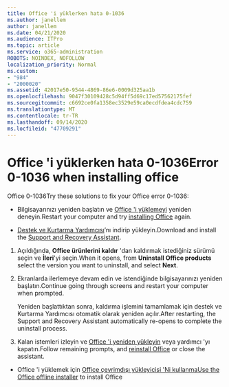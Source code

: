 ```yaml
---
title: Office 'i yüklerken hata 0-1036
ms.author: janellem
author: janellem
ms.date: 04/21/2020
ms.audience: ITPro
ms.topic: article
ms.service: o365-administration
ROBOTS: NOINDEX, NOFOLLOW
localization_priority: Normal
ms.custom:
- "984"
- "2000020"
ms.assetid: 42017e50-9544-4869-86e6-0009d325aa1b
ms.openlocfilehash: 9047f30109428c5d94ff5d69c17ed57562175fef
ms.sourcegitcommit: c6692ce0fa1358ec3529e59ca0ecdfdea4cdc759
ms.translationtype: MT
ms.contentlocale: tr-TR
ms.lasthandoff: 09/14/2020
ms.locfileid: "47709291"
---
```

# <a name="error-0-1036-when-installing-office"></a><span data-ttu-id="07910-102">Office 'i yüklerken hata 0-1036</span><span class="sxs-lookup"><span data-stu-id="07910-102">Error 0-1036 when installing office</span></span>

<span data-ttu-id="07910-103">Office 0-1036</span><span class="sxs-lookup"><span data-stu-id="07910-103">Try these solutions to fix your Office error 0-1036:</span></span>
  
- <span data-ttu-id="07910-104">Bilgisayarınızı yeniden başlatın ve [Office 'i yüklemeyi](https://portal.office.com/OLS/MySoftware.aspx) yeniden deneyin.</span><span class="sxs-lookup"><span data-stu-id="07910-104">Restart your computer and try [installing Office](https://portal.office.com/OLS/MySoftware.aspx) again.</span></span>

- <span data-ttu-id="07910-105">[Destek ve Kurtarma Yardımcısı](https://aka.ms/SARA-OfficeUninstall-Alchemy)’nı indirip yükleyin.</span><span class="sxs-lookup"><span data-stu-id="07910-105">Download and install the [Support and Recovery Assistant](https://aka.ms/SARA-OfficeUninstall-Alchemy).</span></span>

1. <span data-ttu-id="07910-106">Açıldığında, **Office ürünlerini kaldır** 'dan kaldırmak istediğiniz sürümü seçin ve **İleri**'yi seçin.</span><span class="sxs-lookup"><span data-stu-id="07910-106">When it opens, from **Uninstall Office products** select the version you want to uninstall, and select **Next**.</span></span>

2. <span data-ttu-id="07910-107">Ekranlarda ilerlemeye devam edin ve istendiğinde bilgisayarınızı yeniden başlatın.</span><span class="sxs-lookup"><span data-stu-id="07910-107">Continue going through screens and restart your computer when prompted.</span></span>

    <span data-ttu-id="07910-108">Yeniden başlattıktan sonra, kaldırma işlemini tamamlamak için destek ve Kurtarma Yardımcısı otomatik olarak yeniden açılır.</span><span class="sxs-lookup"><span data-stu-id="07910-108">After restarting, the Support and Recovery Assistant automatically re-opens to complete the uninstall process.</span></span>

3. <span data-ttu-id="07910-109">Kalan istemleri izleyin ve [Office 'i yeniden yükleyin](https://portal.office.com/OLS/MySoftware.aspx) veya yardımcı 'yı kapatın.</span><span class="sxs-lookup"><span data-stu-id="07910-109">Follow remaining prompts, and [reinstall Office](https://portal.office.com/OLS/MySoftware.aspx) or close the assistant.</span></span>

- <span data-ttu-id="07910-110">Office 'i yüklemek için [Office çevrimdışı yükleyicisi 'Ni kullanma](https://support.office.com/article/f0a85fe7-118f-41cb-a791-d59cef96ad1c?wt.mc_id=Alchemy_ClientDIA)</span><span class="sxs-lookup"><span data-stu-id="07910-110">[Use the Office offline installer](https://support.office.com/article/f0a85fe7-118f-41cb-a791-d59cef96ad1c?wt.mc_id=Alchemy_ClientDIA) to install Office</span></span>
